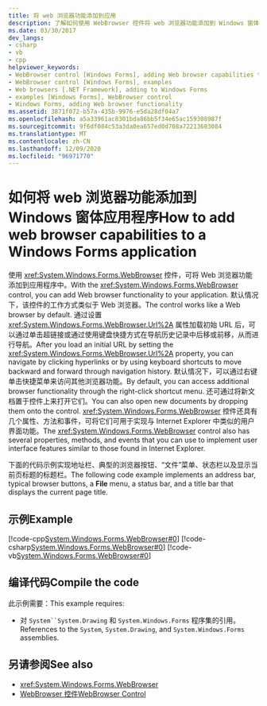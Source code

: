 ```yaml
---
title: 将 web 浏览器功能添加到应用
description: 了解如何使用 WebBrowser 控件将 web 浏览器功能添加到 Windows 窗体应用程序。
ms.date: 03/30/2017
dev_langs:
- csharp
- vb
- cpp
helpviewer_keywords:
- WebBrowser control [Windows Forms], adding Web browser capabilities to your application
- WebBrowser control [Windows Forms], examples
- Web browsers [.NET Framework], adding to Windows Forms
- examples [Windows Forms], WebBrowser control
- Windows Forms, adding Web browser functionality
ms.assetid: 3871f072-b57a-435b-9976-e5da28df04a7
ms.openlocfilehash: a5a33961ac8301bda86bb5f34e65ac159308987f
ms.sourcegitcommit: 9f6df084c53a3da0ea657ed0d708a72213683084
ms.translationtype: MT
ms.contentlocale: zh-CN
ms.lasthandoff: 12/09/2020
ms.locfileid: "96971770"
---
```

# <a name="how-to-add-web-browser-capabilities-to-a-windows-forms-application"></a><span data-ttu-id="2d9b7-103">如何将 web 浏览器功能添加到 Windows 窗体应用程序</span><span class="sxs-lookup"><span data-stu-id="2d9b7-103">How to add web browser capabilities to a Windows Forms application</span></span>

<span data-ttu-id="2d9b7-104">使用 <xref:System.Windows.Forms.WebBrowser> 控件，可将 Web 浏览器功能添加到应用程序中。</span><span class="sxs-lookup"><span data-stu-id="2d9b7-104">With the <xref:System.Windows.Forms.WebBrowser> control, you can add Web browser functionality to your application.</span></span> <span data-ttu-id="2d9b7-105">默认情况下，该控件的工作方式类似于 Web 浏览器。</span><span class="sxs-lookup"><span data-stu-id="2d9b7-105">The control works like a Web browser by default.</span></span> <span data-ttu-id="2d9b7-106">通过设置 <xref:System.Windows.Forms.WebBrowser.Url%2A> 属性加载初始 URL 后，可以通过单击超链接或通过使用键盘快捷方式在导航历史记录中后移或前移，从而进行导航。</span><span class="sxs-lookup"><span data-stu-id="2d9b7-106">After you load an initial URL by setting the <xref:System.Windows.Forms.WebBrowser.Url%2A> property, you can navigate by clicking hyperlinks or by using keyboard shortcuts to move backward and forward through navigation history.</span></span> <span data-ttu-id="2d9b7-107">默认情况下，可以通过右键单击快捷菜单来访问其他浏览器功能。</span><span class="sxs-lookup"><span data-stu-id="2d9b7-107">By default, you can access additional browser functionality through the right-click shortcut menu.</span></span> <span data-ttu-id="2d9b7-108">还可通过将新文档置于控件上来打开它们。</span><span class="sxs-lookup"><span data-stu-id="2d9b7-108">You can also open new documents by dropping them onto the control.</span></span> <span data-ttu-id="2d9b7-109"><xref:System.Windows.Forms.WebBrowser> 控件还具有几个属性、方法和事件，可将它们可用于实现与 Internet Explorer 中类似的用户界面功能。</span><span class="sxs-lookup"><span data-stu-id="2d9b7-109">The <xref:System.Windows.Forms.WebBrowser> control also has several properties, methods, and events that you can use to implement user interface features similar to those found in Internet Explorer.</span></span>

<span data-ttu-id="2d9b7-110">下面的代码示例实现地址栏、典型的浏览器按钮、“文件”菜单、状态栏以及显示当前页标题的标题栏。</span><span class="sxs-lookup"><span data-stu-id="2d9b7-110">The following code example implements an address bar, typical browser buttons, a **File** menu, a status bar, and a title bar that displays the current page title.</span></span>

## <a name="example"></a><span data-ttu-id="2d9b7-111">示例</span><span class="sxs-lookup"><span data-stu-id="2d9b7-111">Example</span></span>

[!code-cpp[System.Windows.Forms.WebBrowser#0](~/samples/snippets/cpp/VS_Snippets_Winforms/System.Windows.Forms.WebBrowser/CPP/form1.cpp#0)]
[!code-csharp[System.Windows.Forms.WebBrowser#0](~/samples/snippets/csharp/VS_Snippets_Winforms/System.Windows.Forms.WebBrowser/CS/form1.cs#0)]
[!code-vb[System.Windows.Forms.WebBrowser#0](~/samples/snippets/visualbasic/VS_Snippets_Winforms/System.Windows.Forms.WebBrowser/VB/form1.vb#0)]
  
## <a name="compile-the-code"></a><span data-ttu-id="2d9b7-112">编译代码</span><span class="sxs-lookup"><span data-stu-id="2d9b7-112">Compile the code</span></span>

<span data-ttu-id="2d9b7-113">此示例需要：</span><span class="sxs-lookup"><span data-stu-id="2d9b7-113">This example requires:</span></span>

- <span data-ttu-id="2d9b7-114">对 `System``System.Drawing` 和 `System.Windows.Forms` 程序集的引用。</span><span class="sxs-lookup"><span data-stu-id="2d9b7-114">References to the `System`, `System.Drawing`, and `System.Windows.Forms` assemblies.</span></span>

## <a name="see-also"></a><span data-ttu-id="2d9b7-115">另请参阅</span><span class="sxs-lookup"><span data-stu-id="2d9b7-115">See also</span></span>

- <xref:System.Windows.Forms.WebBrowser>
- [<span data-ttu-id="2d9b7-116">WebBrowser 控件</span><span class="sxs-lookup"><span data-stu-id="2d9b7-116">WebBrowser Control</span></span>](webbrowser-control-windows-forms.md)
